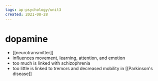 ```yaml
---
tags: ap-psychology/unit3 
created: 2021-08-28
---
```


# dopamine

- [[neurotransmitter]]
- influences movement, learning, attention, and emotion
- too much is linked with schizophrenia
- too little is linked to tremors and decreased mobility in [[Parkinson's disease]] 
